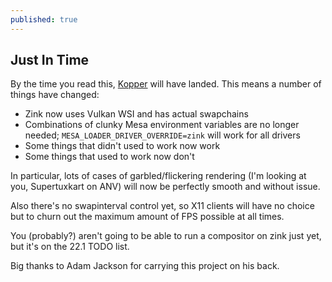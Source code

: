 ```yaml
---
published: true
---
```

## Just In Time

By the time you read this, [Kopper](https://gitlab.freedesktop.org/mesa/mesa/-/merge_requests/14541) will have landed. This means a number of things have changed:
* Zink now uses Vulkan WSI and has actual swapchains
* Combinations of clunky Mesa environment variables are no longer needed; `MESA_LOADER_DRIVER_OVERRIDE=zink` will work for all drivers
* Some things that didn't used to work now work
* Some things that used to work now don't

In particular, lots of cases of garbled/flickering rendering (I'm looking at you, Supertuxkart on ANV) will now be perfectly smooth and without issue.

Also there's no swapinterval control yet, so X11 clients will have no choice but to churn out the maximum amount of FPS possible at all times.

You (probably?) aren't going to be able to run a compositor on zink just yet, but it's on the 22.1 TODO list.

Big thanks to Adam Jackson for carrying this project on his back.